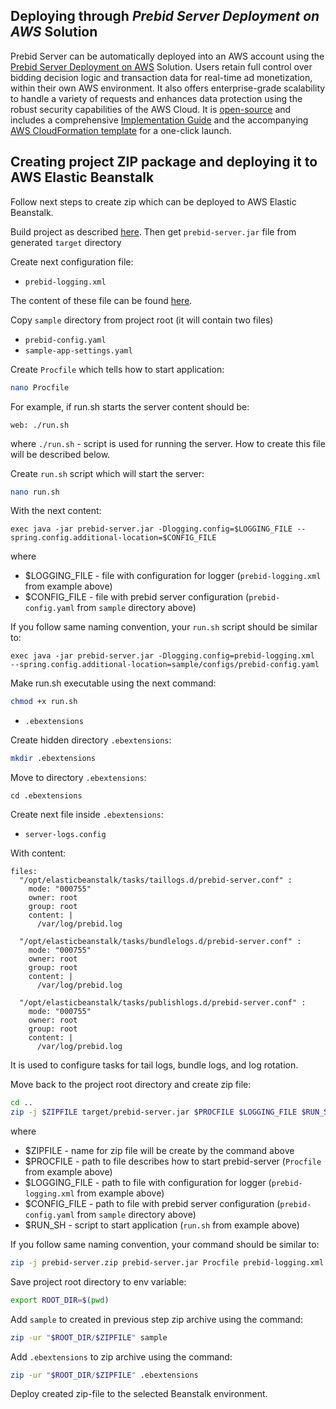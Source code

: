 ## Deploying through _Prebid Server Deployment on AWS_ Solution
Prebid Server can be automatically deployed into an AWS account using the [Prebid Server Deployment on AWS](https://aws.amazon.com/solutions/implementations/prebid-server-deployment-on-aws/) Solution. Users retain full control over bidding decision logic and transaction data for real-time ad monetization, within their own AWS environment.  It also offers enterprise-grade scalability to handle a variety of requests and enhances data protection using the robust security capabilities of the AWS Cloud. It is [open-source](https://github.com/aws-solutions/prebid-server-deployment-on-aws) and  includes a comprehensive [Implementation Guide](https://docs.aws.amazon.com/pdfs/solutions/latest/prebid-server-deployment-on-aws/prebid-server-deployment-on-aws.pdf) and the accompanying [AWS CloudFormation template](https://console.aws.amazon.com/cloudformation/home?region=us-east-1#/stacks/new?templateURL=https://solutions-reference.s3.amazonaws.com/prebid-server-deployment-on-aws/latest/prebid-server-deployment-on-aws.template&redirectId=SolutionWeb) for a one-click launch. 

## Creating project ZIP package and deploying it to AWS Elastic Beanstalk

Follow next steps to create zip which can be deployed to AWS Elastic Beanstalk.

Build project as described [here](build.md).
Then get `prebid-server.jar` file from generated `target` directory

Create next configuration file:

- `prebid-logging.xml`

The content of these file can be found [here](config.md).

Copy `sample` directory from project root
(it will contain two files)

- `prebid-config.yaml`
- `sample-app-settings.yaml`

Create `Procfile` which tells how to start application:
```bash
nano Procfile
```

For example, if run.sh starts the server content should be:
```
web: ./run.sh
```
where `./run.sh` - script is used for running the server.
How to create this file will be described below.

Create `run.sh` script which will start the server:
```bash
nano run.sh
```

With the next content:
```
exec java -jar prebid-server.jar -Dlogging.config=$LOGGING_FILE --spring.config.additional-location=$CONFIG_FILE
```
where
- $LOGGING_FILE - file with configuration for logger (`prebid-logging.xml` from example above)
- $CONFIG_FILE - file with prebid server configuration (`prebid-config.yaml` from `sample` directory above)

If you follow same naming convention, your `run.sh` script should be similar to:
```
exec java -jar prebid-server.jar -Dlogging.config=prebid-logging.xml  --spring.config.additional-location=sample/configs/prebid-config.yaml
```

Make run.sh executable using the next command:
```bash
chmod +x run.sh
```

- `.ebextensions`

Create hidden directory `.ebextensions`:
```bash
mkdir .ebextensions
```

Move to directory `.ebextensions`:
```
cd .ebextensions
```

Create next file inside `.ebextensions`:
- `server-logs.config`

With content:
```
files:
  "/opt/elasticbeanstalk/tasks/taillogs.d/prebid-server.conf" :
    mode: "000755"
    owner: root
    group: root
    content: |
      /var/log/prebid.log

  "/opt/elasticbeanstalk/tasks/bundlelogs.d/prebid-server.conf" :
    mode: "000755"
    owner: root
    group: root
    content: |
      /var/log/prebid.log

  "/opt/elasticbeanstalk/tasks/publishlogs.d/prebid-server.conf" :
    mode: "000755"
    owner: root
    group: root
    content: |
      /var/log/prebid.log

```
It is used to configure tasks for tail logs, bundle logs, and log rotation.

Move back to the project root directory and create zip file:
```bash
cd ..
zip -j $ZIPFILE target/prebid-server.jar $PROCFILE $LOGGING_FILE $RUN_SH
```
where 
- $ZIPFILE - name for zip file will be create by the command above
- $PROCFILE - path to file describes how to start prebid-server (`Procfile` from example above)
- $LOGGING_FILE - path to file with configuration for logger (`prebid-logging.xml` from example above)
- $CONFIG_FILE - path to file with prebid server configuration (`prebid-config.yaml` from `sample` directory above)
- $RUN_SH - script to start application (`run.sh` from example above)

If you follow same naming convention, your command should be similar to:
```bash
zip -j prebid-server.zip prebid-server.jar Procfile prebid-logging.xml run.sh
```

Save project root directory to env variable:
```bash
export ROOT_DIR=$(pwd)
```

Add `sample` to created in previous step zip archive using the command:
```bash
zip -ur "$ROOT_DIR/$ZIPFILE" sample
```

Add `.ebextensions` to zip archive using the command:
```bash
zip -ur "$ROOT_DIR/$ZIPFILE" .ebextensions
```

Deploy created zip-file to the selected Beanstalk environment.
